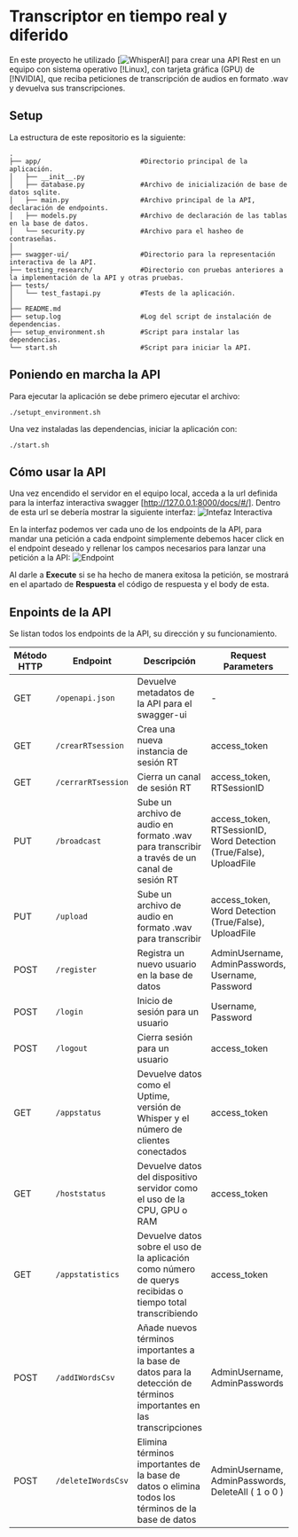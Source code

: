 # Transcriptor en tiempo real y diferido
En este proyecto he utilizado [![WhisperAI](https://github.com/openai/whisper)] para crear una API Rest en un equipo con sistema operativo [!Linux], con tarjeta gráfica (GPU) de [!NVIDIA], que reciba peticiones de transcripción de audios en formato .wav y devuelva sus transcripciones.

## Setup
La estructura de este repositorio es la siguiente:
```
.
├── app/                         #Directorio principal de la aplicación.
│   ├── __init__.py             
│   ├── database.py              #Archivo de inicialización de base de datos sqlite.
│   ├── main.py                  #Archivo principal de la API, declaración de endpoints.
│   ├── models.py                #Archivo de declaración de las tablas en la base de datos.
│   └── security.py              #Archivo para el hasheo de contraseñas.
│               
├── swagger-ui/                  #Directorio para la representación interactiva de la API.
├── testing_research/            #Directorio con pruebas anteriores a la implementación de la API y otras pruebas.
├── tests/               
│   └── test_fastapi.py          #Tests de la aplicación.
│
├── README.md
├── setup.log                    #Log del script de instalación de dependencias.
├── setup_environment.sh         #Script para instalar las dependencias.
└── start.sh                     #Script para iniciar la API.
```
## Poniendo en marcha la API
Para ejecutar la aplicación se debe primero ejecutar el archivo:
```
./setupt_environment.sh
```
Una vez instaladas las dependencias, iniciar la aplicación con:
```
./start.sh
```

## Cómo usar la API
Una vez encendido el servidor en el equipo local, acceda a la url definida para la interfaz interactiva swagger [http://127.0.0.1:8000/docs/#/]. Dentro de esta url se debería mostrar la siguiente interfaz:
![Intefaz Interactiva](https://github.com/user-attachments/assets/c9f37544-d27a-48fd-90b8-f28ae69c4e90)

En la interfaz podemos ver cada uno de los endpoints de la API, para mandar una petición a cada endpoint simplemente debemos hacer click en el endpoint deseado y rellenar los campos necesarios para lanzar una petición a la API:
![Endpoint](https://github.com/user-attachments/assets/675d67fd-8573-4631-9519-f72d4c5d9ee2)

Al darle a **Execute** si se ha hecho de manera exitosa la petición, se mostrará en el apartado de **Respuesta** el código de respuesta y el body de esta.

## Enpoints de la API
Se listan todos los endpoints de la API, su dirección y su funcionamiento.

| Método HTTP | Endpoint | Descripción | Request Parameters | Response body |
|-------------|----------|-------------|--------------------|---------------|
| GET | `/openapi.json` | Devuelve metadatos de la API para el swagger-ui | - | - |
| GET | `/crearRTsession` | Crea una nueva instancia de sesión RT | access_token | String "RT_Session" |
| GET | `/cerrarRTsession` | Cierra un canal de sesión RT | access_token, RTSessionID | Objeto JSON |
| PUT | `/broadcast` | Sube un archivo de audio en formato .wav para transcribir a través de un canal de sesión RT | access_token, RTSessionID, Word Detection (True/False), UploadFile | Objeto JSON |
| PUT | `/upload` | Sube un archivo de audio en formato .wav para transcribir | access_token, Word Detection (True/False), UploadFile | Objeto JSON |
| POST | `/register` | Registra un nuevo usuario en la base de datos | AdminUsername, AdminPasswords, Username, Password | Objeto JSON |
| POST | `/login` | Inicio de sesión para un usuario | Username, Password | String "access_token" |
| POST | `/logout` | Cierra sesión para un usuario | access_token | String "logout completado |
| GET | `/appstatus` | Devuelve datos como el Uptime, versión de Whisper y el número de clientes conectados | access_token | Objeto JSON |
| GET | `/hoststatus` | Devuelve datos del dispositivo servidor como el uso de la CPU, GPU o RAM | access_token | Objeto JSON |
| GET | `/appstatistics` | Devuelve datos sobre el uso de la aplicación como número de querys recibidas o tiempo total transcribiendo | access_token | Objeto JSON |
| POST | `/addIWordsCsv` | Añade nuevos términos importantes a la base de datos para la detección de términos importantes en las transcripciones | AdminUsername, AdminPasswords | Objeto JSON |
| POST | `/deleteIWordsCsv` | Elimina términos importantes de la base de datos o elimina todos los términos de la base de datos | AdminUsername, AdminPasswords, DeleteAll ( 1 o 0 ) | Objeto JSON |


